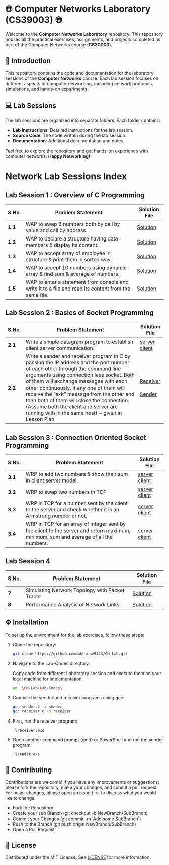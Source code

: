 # 🌐 Computer Networks Laboratory (CS39003) 🌐

Welcome to the **Computer Networks Laboratory** repository! This repository houses all the practical exercises, assignments, and projects completed as part of the Computer Networks course (**CS30003**).

## 🌟 Introduction

This repository contains the code and documentation for the laboratory sessions of the **Computer Networks** course. Each lab session focuses on different aspects of computer networking, including network protocols, simulations, and hands-on experiments.

## 💻 Lab Sessions

The lab sessions are organized into separate folders. Each folder contains:
- **Lab Instructions**: Detailed instructions for the lab session.
- **Source Code**: The code written during the lab session.
- **Documentation**: Additional documentation and notes.

<!--
## 📂 Problems Index

This section lists the problems covered in the **Computer Networks Laboratory**:

| **S.No.** | **Problem Statement**                                      | **Solution File**                      |
|-----------|-------------------------------------------------------------|----------------------------------------|
| **1**     | Understanding the OSI Model                                 | [Solution](./Lab1/problem1.md)         |
| **2**     | Basic Network Configuration                                 | [Solution](./Lab1/problem2.md)         |
| **3**     | Analyzing TCP/IP Layers                                     | [Solution](./Lab2/problem1.md)         |
| **4**     | Implementing a Simple Socket Program                        | [Solution](./Lab2/problem2.md)         |
| **5**     | Configuring Static Routing                                  | [Solution](./Lab3/problem1.md)         |
| **6**     | Exploring Dynamic Routing Protocols                         | [Solution](./Lab3/problem2.md)         |
| **7**     | Simulating Network Topology with Packet Tracer              | [Solution](./Lab4/problem1.md)         |
| **8**     | Performance Analysis of Network Links                       | [Solution](./Lab4/problem2.md)         |

> **Note**: Each problem folder contains the respective code, documentation, and detailed explanations.

---
-->
Feel free to explore the repository and get hands-on experience with computer networks. **Happy Networking!**

# Network Lab Sessions Index

## Lab Session 1 : Overview of C Programming

| **S.No.** | **Problem Statement**            | **Solution File**             |
|-----------|----------------------------------|-------------------------------|
| **1.1**     | WAP to swap 2 numbers both by call by value and call by address.                                      | [Solution](./Lab-Codes/1.1.c)|
| **1.2**     | WAP to declare a structure having data members & display its content.                                 | [Solution](./Lab-Codes/1.2.c)|
| **1.3**     | WAP to accept array of employee in structure & print them in sorted way.                              | [Solution](./Lab-Codes/1.3.c)|
| **1.4**     | WAP to accept 10 numbers using dynamic array & find sum & average of numbers.                         | [Solution](./Lab-Codes/1.4.c)|
| **1.5**     | WAP to enter a statement from console and write it to a file and read its content from the same file. | [Solution](./Lab-Codes/1.5.c)|

## Lab Session 2 : Basics of Socket Programming

| **S.No.** | **Problem Statement**            | **Solution File**             |
|-----------|----------------------------------|-------------------------------|
| **2.1**     | Write a simple datagram program to establish client server communication.        | [server](./Lab-Codes/2.1s.c) [client](./Lab-Codes/2.1c.c)|
| **2.2**     | Write a sender and receiver program in C by passing the IP address and the port number of each other through the command line arguments using connection less socket. Both of them will exchange messages with each other continuously. If any one of them will receive the “exit” message from the other end then both of them will close the connection. (Assume both the client and server are running with in the same host) ~ given in Lesson Plan           | [Receiver](./Lab-Codes/2.2r.c) <br><br> [Sender](./Lab-Codes/2.2s.c)|

## Lab Session 3 : Connection Oriented Socket Programming

| **S.No.** | **Problem Statement**            | **Solution File**             |
|-----------|----------------------------------|-------------------------------|
| **3.1**   | WRP to add two numbers & show their sum in client server model.  | [server](./Lab-Codes/3.1s.c) [client](./Lab-Codes/3.1c.c)|
| **3.2**   | WRP to swap two numbers in TCP | [server](./Lab-Codes/3.2s.c) [client](./Lab-Codes/3.2c.c)|
| **3.3**   | WRP in TCP for a number sent by the client to the server and check whether it is an Armstrong number or not. | [server](./Lab-Codes/3.3s.c) [client](./Lab-Codes/3.3c.c)|
| **3.4**   | WRP in TCP for an array of integer sent by the client to the server and return maximum, minimum, sum and average of all the numbers. | [server](./Lab-Codes/3.4s.c) [client](./Lab-Codes/3.4c.c)|

## Lab Session 4

| **S.No.** | **Problem Statement**            | **Solution File**             |
|-----------|----------------------------------|-------------------------------|
| **7**     | Simulating Network Topology with Packet Tracer | [Solution](./Lab4/problem1.md)|
| **8**     | Performance Analysis of Network Links | [Solution](./Lab4/problem2.md)|



## ⚙️ Installation

To set up the environment for the lab exercises, follow these steps:

1. Clone the repository:
   ```sh
   git clone https://github.com/abhinav9444/CN-Lab.git

2. Navigate to the Lab-Codes directory:

   Copy code from different Laboratory session and execute them on your local machine for implementation.
   ```sh
   cd .\CN-Lab\Lab-Codes\ 
   ```
3. Compile the sender and receiver programs using gcc:
   ```sh
   gcc sender.c -o sender
   gcc receiver.c -o receiver
   ```
4. First, run the receiver program:
   ```
   .\receiver.exe
   ```
5. Open another command prompt (cmd) or PowerShell and run the sender program:
   ```
   .\sender.exe
   ```
   
## 🤝 Contributing
Contributions are welcome! If you have any improvements or suggestions, please fork the repository, make your changes, and submit a pull request. For major changes, please open an issue first to discuss what you would like to change.

-    Fork the Repository
-    Create your sub Branch (git checkout -b NewBranch/SubBranch)
-   Commit your Changes (git commit -m 'Add some SubBranch')
-   Push to the Branch (git push origin NewBranch/SubBranch)
-   Open a Pull Request

## 📄 License
Distributed under the MIT License. See [LICENSE](LICENSE) for more information.
